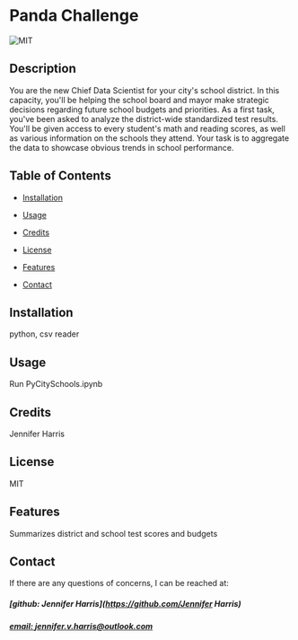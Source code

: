 # Panda Challenge
![MIT](https://img.shields.io/badge/License-MIT-blue)



## Description
You are the new Chief Data Scientist for your city's school district. In this capacity, you'll be helping the school board and mayor make strategic decisions regarding future school budgets and priorities.  As a first task, you've been asked to analyze the district-wide standardized test results. You'll be given access to every student's math and reading scores, as well as various information on the schools they attend. Your task is to aggregate the data to showcase obvious trends in school performance.


## Table of Contents
- [Installation](#installation)
- [Usage](#usage)
- [Credits](#credits)
- [License](#license)
- [Features](#features)

- [Contact](#contact)

## Installation
python, csv reader

## Usage
Run PyCitySchools.ipynb 

## Credits
Jennifer Harris

## License
MIT

## Features
Summarizes district and school test scores and budgets



## Contact
If there are any questions of concerns, I can be reached at:
##### [github: Jennifer Harris](https://github.com/Jennifer Harris)
##### [email: jennifer.v.harris@outlook.com](mailto:jennifer.v.harris@outlook.com)
